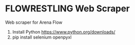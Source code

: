 # FLOWRESTLING Web Scraper
Web scraper for Arena Flow

1) Install Python <https://www.python.org/downloads/>
2) pip install selenium openpyxl
